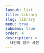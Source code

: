 ```yaml
---
layout: list
title: Library
slug: library
menu: true
submenu: true
order: 4
description: >
  나만의 함수 사전
---
```

